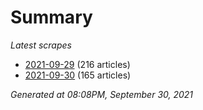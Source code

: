 # Summary
*Latest scrapes*
* [2021-09-29](https://github.com/nuuuwan/news_lk/blob/data/news_lk.2021-09-29.json) (216 articles)
* [2021-09-30](https://github.com/nuuuwan/news_lk/blob/data/news_lk.2021-09-30.json) (165 articles)

*Generated at 08:08PM, September 30, 2021*